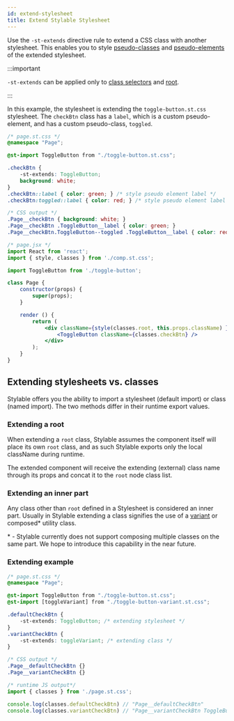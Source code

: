 ```yaml
---
id: extend-stylesheet
title: Extend Stylable Stylesheet
---
```


Use the `-st-extends` directive rule to extend a CSS class with another stylesheet. This enables you to style [pseudo-classes](./pseudo-classes.md) and [pseudo-elements](./pseudo-elements.md) of the extended stylesheet.

:::important

`-st-extends` can be applied only to [class selectors](./class-selectors.md) and [root](./root.md).

:::

In this example, the stylesheet is extending the `toggle-button.st.css` stylesheet. The `checkBtn` class has a `label`, which is a custom pseudo-element, and has a custom pseudo-class, `toggled`. 

```css
/* page.st.css */
@namespace "Page";

@st-import ToggleButton from "./toggle-button.st.css";

.checkBtn {
    -st-extends: ToggleButton;
    background: white;
}
.checkBtn::label { color: green; } /* style pseudo element label */
.checkBtn:toggled::label { color: red; } /* style pseudo element label when check-box is toggled */
```

```css
/* CSS output */
.Page__checkBtn { background: white; }
.Page__checkBtn .ToggleButton__label { color: green; }
.Page__checkBtn.ToggleButton--toggled .ToggleButton__label { color: red; }
```

```jsx
/* page.jsx */
import React from 'react';
import { style, classes } from './comp.st.css';

import ToggleButton from './toggle-button';

class Page {
    constructor(props) {
        super(props);
    }

    render () {
        return (
            <div className={style(classes.root, this.props.className) }>
                <ToggleButton className={classes.checkBtn} />
            </div>
        );
    }
}
```

## Extending stylesheets vs. classes

Stylable offers you the ability to import a stylesheet (default import) or class (named import). The two methods differ in their runtime export values.

### Extending a root

When extending a `root` class, Stylable assumes the component itself will place its own `root` class, and as such Stylable exports only the local className during runtime. 

The extended component will receive the extending (external) class name through its props and concat it to the `root` node class list.

### Extending an inner part

Any class other than `root` defined in a Stylesheet is considered an inner part. Usually in Stylable extending a class signifies the use of a [variant](../guides/component-variants.md) or composed* utility class.

\* - Stylable currently does not support composing multiple classes on the same part. We hope to introduce this capability in the near future.

### Extending example

```css
/* page.st.css */
@namespace "Page";

@st-import ToggleButton from "./toggle-button.st.css";
@st-import [toggleVariant] from "./toggle-button-variant.st.css";

.defaultCheckBtn {
    -st-extends: ToggleButton; /* extending stylesheet */
}
.variantCheckBtn {
    -st-extends: toggleVariant; /* extending class */
}
```

```css
/* CSS output */
.Page__defaultCheckBtn {}
.Page__variantCheckBtn {}
```

```js
/* runtime JS output*/
import { classes } from './page.st.css';

console.log(classes.defaultCheckBtn) // "Page__defaultCheckBtn"
console.log(classes.variantCheckBtn) // "Page__variantCheckBtn ToggleButton__toggleVariant"
```
